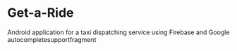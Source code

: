 # Get-a-Ride
Android application for a taxi dispatching service using Firebase and Google autocompletesupportfragment
